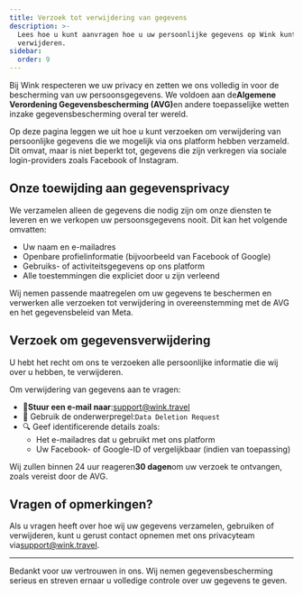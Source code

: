```yaml
---
title: Verzoek tot verwijdering van gegevens
description: >-
  Lees hoe u kunt aanvragen hoe u uw persoonlijke gegevens op Wink kunt
  verwijderen.
sidebar:
  order: 9
---
```

Bij Wink respecteren we uw privacy en zetten we ons volledig in voor de bescherming van uw persoonsgegevens. We voldoen aan de**Algemene Verordening Gegevensbescherming (AVG)**&#x65;n andere toepasselijke wetten inzake gegevensbescherming overal ter wereld.

Op deze pagina leggen we uit hoe u kunt verzoeken om verwijdering van persoonlijke gegevens die we mogelijk via ons platform hebben verzameld. Dit omvat, maar is niet beperkt tot, gegevens die zijn verkregen via sociale login-providers zoals Facebook of Instagram.

## Onze toewijding aan gegevensprivacy

We verzamelen alleen de gegevens die nodig zijn om onze diensten te leveren en we verkopen uw persoonsgegevens nooit. Dit kan het volgende omvatten:

* Uw naam en e-mailadres
* Openbare profielinformatie (bijvoorbeeld van Facebook of Google)
* Gebruiks- of activiteitsgegevens op ons platform
* Alle toestemmingen die expliciet door u zijn verleend

Wij nemen passende maatregelen om uw gegevens te beschermen en verwerken alle verzoeken tot verwijdering in overeenstemming met de AVG en het gegevensbeleid van Meta.

## Verzoek om gegevensverwijdering

U hebt het recht om ons te verzoeken alle persoonlijke informatie die wij over u hebben, te verwijderen.

Om verwijdering van gegevens aan te vragen:

* 📧**Stuur een e-mail naar**:<support@wink.travel>
* 📝 Gebruik de onderwerpregel:`Data Deletion Request`
* 🔍 Geef identificerende details zoals:
  * Het e-mailadres dat u gebruikt met ons platform
  * Uw Facebook- of Google-ID of vergelijkbaar (indien van toepassing)

Wij zullen binnen 24 uur reageren**30 dagen**om uw verzoek te ontvangen, zoals vereist door de AVG.

## Vragen of opmerkingen?

Als u vragen heeft over hoe wij uw gegevens verzamelen, gebruiken of verwijderen, kunt u gerust contact opnemen met ons privacyteam via<support@wink.travel>.

***

Bedankt voor uw vertrouwen in ons. Wij nemen gegevensbescherming serieus en streven ernaar u volledige controle over uw gegevens te geven.

